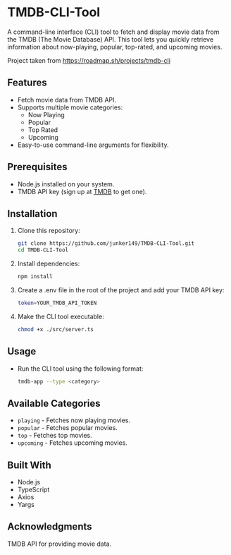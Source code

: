 # TMDB-CLI-Tool

A command-line interface (CLI) tool to fetch and display movie data from the TMDB (The Movie Database) API. This tool lets you quickly retrieve information about now-playing, popular, top-rated, and upcoming movies.

Project taken from https://roadmap.sh/projects/tmdb-cli

## Features
- Fetch movie data from TMDB API.
- Supports multiple movie categories:
  - Now Playing
  - Popular
  - Top Rated
  - Upcoming
- Easy-to-use command-line arguments for flexibility.

## Prerequisites
- Node.js installed on your system.
- TMDB API key (sign up at [TMDB](https://www.themoviedb.org/) to get one).

## Installation

1. Clone this repository:
   ```bash
   git clone https://github.com/junker149/TMDB-CLI-Tool.git
   cd TMDB-CLI-Tool

2. Install dependencies:
    ```bash
    npm install

3. Create a .env file in the root of the project and add your TMDB API key:
    ```bash
    token=YOUR_TMDB_API_TOKEN

4. Make the CLI tool executable:
    ```bash
    chmod +x ./src/server.ts

## Usage
- Run the CLI tool using the following format:
    ```bash
    tmdb-app --type <category>

## Available Categories
- ```playing```  - Fetches now playing movies.
- ```popular```  - Fetches popular movies.
- ```top```      - Fetches top movies.
- ```upcoming``` - Fetches upcoming movies.

## Built With
- Node.js
- TypeScript
- Axios
- Yargs

## Acknowledgments
TMDB API for providing movie data.